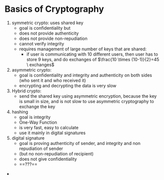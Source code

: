 # Basics of Cryptography
1) symmetric crypto: uses shared key
	- goal is confidentiality but
	- does not provide authenticity
	- does not provide non-repudiation
	- cannot verify integrity
	- requires management of large number of keys that are shared:
		- if user is communicating with 10 different users, then user has to store 9 keys, and do exchanges of $\frac{10 \times (10-1)}{2}=45 \ exchanges$
1) asymmetric crypto:
	- goal is confidentiality and integrity and authenticity on both sides (who sent it and who received it)
	- encrypting and decrypting the data is very slow
1) Hybrid crypto:
	- send the shared key using asymmetric encryption, because the key is small in size, and is not slow to use asymmetric cryptography to exchange the key
3) hashing
	- goal is integrity
	- One-Way Function
	- is very fast, easy to calculate
	- use it mainly in digital signatures
4) digital signature
	- goal is proving authenticity of sender, and integrity and non repudiation of sender
	- (but no non-repudiation of recipient)
	- does not give confidentiality
	- ==???==

	
- 